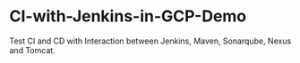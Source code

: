 # CI-with-Jenkins-in-GCP-Demo
Test CI and CD with Interaction between Jenkins, Maven, Sonarqube, Nexus and Tomcat.

